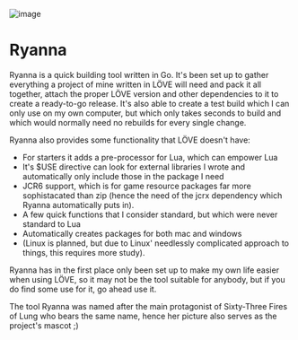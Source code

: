 ![image](https://user-images.githubusercontent.com/11202073/41039184-f074b4fe-6998-11e8-895d-fd8dd4e2e8aa.png)

# Ryanna

Ryanna is a quick building tool written in Go.
It's been set up to gather everything a project of mine written in LÖVE will need and pack it all together, attach the proper LÖVE version and other dependencies to it to create a ready-to-go release.
It's also able to create a test build which I can only use on my own computer, but which only takes seconds to build and which would normally need no rebuilds for every single change.

Ryanna also provides some functionality that LÖVE doesn't have:
- For starters it adds a pre-processor for Lua, which can empower Lua
- It's $USE directive can look for external libraries I wrote and automatically only include those in the package I need
- JCR6 support, which is for game resource packages far more sophistacated than zip (hence the need of the jcrx dependency which Ryanna automatically puts in).
- A few quick functions that I consider standard, but which were never standard to Lua
- Automatically creates packages for both mac and windows
- (Linux is planned, but due to Linux' needlessly complicated approach to things, this requires more study).


Ryanna has in the first place only been set up to make my own life easier when using LÖVE, so it may not be the tool suitable for anybody, but if you do find some use for it, go ahead use it.


The tool Ryanna was named after the main protagonist of Sixty-Three Fires of Lung who bears the same name, hence her picture also serves as the project's mascot ;)
